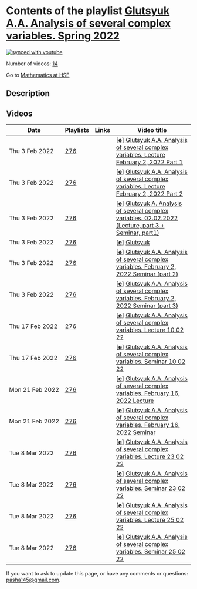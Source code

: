 # Contents of the playlist [Glutsyuk A.A. Analysis of several complex variables. Spring 2022](https://www.youtube.com/playlist?list=PLq3E5oubNNoAXziGhWGEDnjhuh7UBu63k)

[![synced with youtube](https://img.shields.io/github/last-commit/mathphysschool/mathphysschool.github.io/autoupdate1?label=synced%20with%20youtube)](https://github.com/mathphysschool/mathphysschool.github.io/commits/autoupdate1)

Number of videos: [14](#videos)

Go to [Mathematics at HSE](../README.md)

## Description



## Videos

|Date|Playlists|Links|Video title|
|---|---|---|---|
| Thu&nbsp;3&nbsp;Feb&nbsp;2022 | [276](../playlists/276 "Glutsyuk A.A. Analysis of several complex variables. Spring 2022") |  | [[**e**](https://studio.youtube.com/video/zu7S8rn_MX4/edit "Edit")] [Glutsyuk A.A. Analysis of several complex variables. Lecture February 2, 2022   Part 1](https://www.youtube.com/watch?v=zu7S8rn_MX4&list=PLq3E5oubNNoAXziGhWGEDnjhuh7UBu63k) |
| Thu&nbsp;3&nbsp;Feb&nbsp;2022 | [276](../playlists/276 "Glutsyuk A.A. Analysis of several complex variables. Spring 2022") |  | [[**e**](https://studio.youtube.com/video/3P_uVaDJvkQ/edit "Edit")] [Glutsyuk A.A. Analysis of several complex variables. Lecture February 2, 2022   Part 2](https://www.youtube.com/watch?v=3P_uVaDJvkQ&list=PLq3E5oubNNoAXziGhWGEDnjhuh7UBu63k) |
| Thu&nbsp;3&nbsp;Feb&nbsp;2022 | [276](../playlists/276 "Glutsyuk A.A. Analysis of several complex variables. Spring 2022") |  | [[**e**](https://studio.youtube.com/video/2B72V9-5lsY/edit "Edit")] [Glutsyuk A. Analysis of several complex variables.  02.02.2022  (Lecture, part 3 + Seminar, part1)](https://www.youtube.com/watch?v=2B72V9-5lsY&list=PLq3E5oubNNoAXziGhWGEDnjhuh7UBu63k "Glutsyuk A.A. Analysis of several complex variables.  February 2, 2022  (Lecture, part 3 + Seminar, part1)") |
| Thu&nbsp;3&nbsp;Feb&nbsp;2022 | [276](../playlists/276 "Glutsyuk A.A. Analysis of several complex variables. Spring 2022") |  | [[**e**](https://studio.youtube.com/video/ybi3iYcwUI4/edit "Edit")] [Glutsyuk](https://www.youtube.com/watch?v=ybi3iYcwUI4&list=PLq3E5oubNNoAXziGhWGEDnjhuh7UBu63k) |
| Thu&nbsp;3&nbsp;Feb&nbsp;2022 | [276](../playlists/276 "Glutsyuk A.A. Analysis of several complex variables. Spring 2022") |  | [[**e**](https://studio.youtube.com/video/O4dHbvINJeg/edit "Edit")] [Glutsyuk A.A. Analysis of several complex variables.  February 2, 2022 Seminar (part 2)](https://www.youtube.com/watch?v=O4dHbvINJeg&list=PLq3E5oubNNoAXziGhWGEDnjhuh7UBu63k) |
| Thu&nbsp;3&nbsp;Feb&nbsp;2022 | [276](../playlists/276 "Glutsyuk A.A. Analysis of several complex variables. Spring 2022") |  | [[**e**](https://studio.youtube.com/video/SQuBcOAKJeY/edit "Edit")] [Glutsyuk A.A. Analysis of several complex variables.  February 2, 2022 Seminar (part 3)](https://www.youtube.com/watch?v=SQuBcOAKJeY&list=PLq3E5oubNNoAXziGhWGEDnjhuh7UBu63k) |
| Thu&nbsp;17&nbsp;Feb&nbsp;2022 | [276](../playlists/276 "Glutsyuk A.A. Analysis of several complex variables. Spring 2022") |  | [[**e**](https://studio.youtube.com/video/6ijcEHhL0d0/edit "Edit")] [Glutsyuk A.A. Analysis of several complex variables. Lecture 10 02 22](https://www.youtube.com/watch?v=6ijcEHhL0d0&list=PLq3E5oubNNoAXziGhWGEDnjhuh7UBu63k) |
| Thu&nbsp;17&nbsp;Feb&nbsp;2022 | [276](../playlists/276 "Glutsyuk A.A. Analysis of several complex variables. Spring 2022") |  | [[**e**](https://studio.youtube.com/video/5k3v9evA6Bc/edit "Edit")] [Glutsyuk A.A. Analysis of several complex variables. Seminar 10 02 22](https://www.youtube.com/watch?v=5k3v9evA6Bc&list=PLq3E5oubNNoAXziGhWGEDnjhuh7UBu63k) |
| Mon&nbsp;21&nbsp;Feb&nbsp;2022 | [276](../playlists/276 "Glutsyuk A.A. Analysis of several complex variables. Spring 2022") |  | [[**e**](https://studio.youtube.com/video/w4oqyJIFxcw/edit "Edit")] [Glutsyuk A.A. Analysis of several complex variables. February 16, 2022 Lecture](https://www.youtube.com/watch?v=w4oqyJIFxcw&list=PLq3E5oubNNoAXziGhWGEDnjhuh7UBu63k) |
| Mon&nbsp;21&nbsp;Feb&nbsp;2022 | [276](../playlists/276 "Glutsyuk A.A. Analysis of several complex variables. Spring 2022") |  | [[**e**](https://studio.youtube.com/video/Q6_lt0NIYMs/edit "Edit")] [Glutsyuk A.A. Analysis of several complex variables. February 16, 2022 Seminar](https://www.youtube.com/watch?v=Q6_lt0NIYMs&list=PLq3E5oubNNoAXziGhWGEDnjhuh7UBu63k) |
| Tue&nbsp;8&nbsp;Mar&nbsp;2022 | [276](../playlists/276 "Glutsyuk A.A. Analysis of several complex variables. Spring 2022") |  | [[**e**](https://studio.youtube.com/video/LH6k-tvoRUA/edit "Edit")] [Glutsyuk A.A. Analysis of several complex variables. Lecture 23 02 22](https://www.youtube.com/watch?v=LH6k-tvoRUA&list=PLq3E5oubNNoAXziGhWGEDnjhuh7UBu63k) |
| Tue&nbsp;8&nbsp;Mar&nbsp;2022 | [276](../playlists/276 "Glutsyuk A.A. Analysis of several complex variables. Spring 2022") |  | [[**e**](https://studio.youtube.com/video/NRICLgXJhKA/edit "Edit")] [Glutsyuk A.A. Analysis of several complex variables. Seminar 23 02 22](https://www.youtube.com/watch?v=NRICLgXJhKA&list=PLq3E5oubNNoAXziGhWGEDnjhuh7UBu63k) |
| Tue&nbsp;8&nbsp;Mar&nbsp;2022 | [276](../playlists/276 "Glutsyuk A.A. Analysis of several complex variables. Spring 2022") |  | [[**e**](https://studio.youtube.com/video/tq7CaeDG_yQ/edit "Edit")] [Glutsyuk A.A. Analysis of several complex variables. Lecture 25 02 22](https://www.youtube.com/watch?v=tq7CaeDG_yQ&list=PLq3E5oubNNoAXziGhWGEDnjhuh7UBu63k) |
| Tue&nbsp;8&nbsp;Mar&nbsp;2022 | [276](../playlists/276 "Glutsyuk A.A. Analysis of several complex variables. Spring 2022") |  | [[**e**](https://studio.youtube.com/video/6eUJeea_J0A/edit "Edit")] [Glutsyuk A.A. Analysis of several complex variables. Seminar 25 02 22](https://www.youtube.com/watch?v=6eUJeea_J0A&list=PLq3E5oubNNoAXziGhWGEDnjhuh7UBu63k) |


 If you want to ask to update this page, or have any comments or questions: <pasha145@gmail.com>.